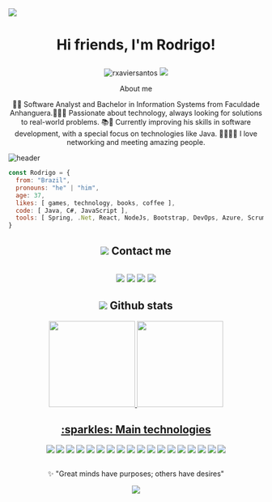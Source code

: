 <img src="https://capsule-render.vercel.app/api?type=waving&color=F0DB4F&height=120&section=header&text=%20&fontSize=90" />

<h1 align="center">
  Hi friends, I'm Rodrigo! <p align='center'>
</h1>
<p align='center'>
  <img src="https://komarev.com/ghpvc/?username=rxaviersantos&label=Profile%20views&color=F0DB4F&style=flat-square" alt="rxaviersantos"> <a href="#"><img src="https://badges.pufler.dev/visits/{rxaviersantos}/{rxaviersantos}"></a>
</p>


<p align="center">
About me
<p />

<p align="center">
  👋🏽 Software Analyst and Bachelor in Information Systems from Faculdade Anhanguera.👨🏽‍💻 Passionate about technology, always looking for solutions to real-world problems. 📚🌟 Currently improving his skills in software development, with a special focus on technologies like Java. 🫱🏼‍🫲🏽 I love networking and meeting amazing people.
  
<p />
  
![header](https://capsule-render.vercel.app/api?type=rect&color=gradient&height=1)

```javascript
const Rodrigo = {
  from: "Brazil",
  pronouns: "he" | "him",
  age: 37,
  likes: [ games, technology, books, coffee ],
  code: [ Java, C#, JavaScript ],
  tools: [ Spring, .Net, React, NodeJs, Bootstrap, DevOps, Azure, Scrum ],
}

``` 


<h2 align="center">
<img src="https://img.icons8.com/office/40/000000/new-contact.png"/> Contact me 
<h2 />  


<p align="center">   
  <a href="mailto:rodrigomxsantos@gmail.com" target="_blank"><img src="https://img.shields.io/badge/-Email-0D1117?style=for-the-badge&logo=gmail&logoColor=F0DB4F"></a>
  <a href="https://www.linkedin.com/in/rxaviersantos" target="_blank"><img src="https://img.shields.io/badge/-LinkedIn-0D1117?style=for-the-badge&logo=linkedin&logoColor=F0DB4F"></a> 
  <a href="https://www.instagram.com/rodrigoxaviersantos_" target="_blank"><img src="https://img.shields.io/badge/-Instagram-0D1117?style=for-the-badge&logo=instagram&logoColor=F0DB4F"></a>
  <a href="https://twitter.com/rxaviersantos/" target="_blank"><img src="https://img.shields.io/badge/Twitter-0D1117?style=for-the-badge&logo=twitter&logoColor=F0DB4F"></a>
</p>


  
<h2 align="center"><img src="https://img.icons8.com/external-anggara-filled-outline-anggara-putra/48/null/external-loss-business-and-finance-anggara-filled-outline-anggara-putra.png"/> Github stats</h2>
  
<div align="center">
  <a href="https://github.com/rxaviersantos">
  <img height="170em" src="https://github-readme-stats.vercel.app/api?username=rxaviersantos&show_icons=true&theme=react&hide_border=true&bg_color=0D1117&title_color=F0DB4F&icon_color=F0DB4F"/>
  <img height="170em" src="https://github-readme-stats.vercel.app/api/top-langs/?username=rxaviersantos&layout=compact&theme=react&hide_border=true&bg_color=0D1117&title_color=F0DB4F&icon_color=F0DB4F"/>
</div>


<h2 align="center"> :sparkles: Main technologies</h2>

<p align="center">
  <a href="#"><img src="https://img.shields.io/badge/Java-0D1117.svg?style=flat-square-badge&logo=openjdk&logoColor=F0DB4F"></a>
  <a href="#"><img src="https://img.shields.io/badge/c%23-0D1117?style=flat-square&logo=csharp&logoColor=F0DB4F"></a>
  <a href="#"><img src="https://img.shields.io/badge/-JavaScript-0D1117?style=flat-square&logo=javascript&logoColor=F0DB4F"></a>
  <a href="#"><img src="https://img.shields.io/badge/Node.js-0D1117?style=flat-square&logo=nodedotjs&logoColor=F0DB4F"></a>
  <a href="#"><img src="https://img.shields.io/badge/.NET-0D1117?style=for-the-badg&logo=dotnet&logoColor=F0DB4F"></a>
  <a href="#"><img src="https://img.shields.io/badge/-React-0D1117?style=flat-square&logo=react&logoColor=F0DB4F"></a>
  <a href="#"><img src="https://img.shields.io/badge/bootstrap-0D1117?logo=bootstrap&logoColor=F0DB4F" /></a>
  <a href="#"><img src="https://img.shields.io/badge/docker-0D1117?style=flat-square&logo=docker&logoColor=F0DB4F"></a>
  <a href="#"><img src="https://img.shields.io/badge/DevOps-0D1117?style=flat-square&logo=azuredevops&logoColor=F0DB4F"></a>
  <a href="#"><img src="https://img.shields.io/badge/Microsoft%20Azure-0D1117?style=flat-square&logo=microsoft-azure&logoColor=F0DB4F"></a>
  <a href="#"><img src="https://img.shields.io/badge/Scrum%20Alliance-0D1117.svg?style=flat-square&logo=Scrum-Alliance&logoColor=F0DB4F"></a> 
  <a href="#"><img src="https://img.shields.io/badge/Bash%20-%230D1117.svg?style=flat-square&logo=gnu-bash&logoColor=F0DB4F"></a> 
  <a href="#"><img src="https://img.shields.io/badge/-Git-0D1117?style=flat-square&logo=git&logoColor=F0DB4F"></a> 
  <a href="#"><img src="https://img.shields.io/badge/-GitHub-0D1117?style=flat-square&logo=github&logoColor=F0DB4F"></a>
  <a href="#"><img src="https://img.shields.io/badge/-MySQL-0D1117?style=flat-square&logo=mysql&logoColor=F0DB4F"></a>
  <a href="#"><img src="https://img.shields.io/badge/-mongodb-0D1117?style=flat-square&logo=mongodb&logoColor=F0DB4F"></a>
  <a href="#"><img src="https://img.shields.io/badge/-PostgreSQL-0D1117?style=flat-square&logo=postgresql&logoColor=F0DB4F"></a>
  <a href="#"><img src="https://img.shields.io/badge/SQL%20Server-0D1117?style=flat-square&logo=microsoft%20sql%20server&logoColor=F0DB4F"></a>
  
</p>
  
## 

<p align="center">
 ✨ "Great minds have purposes; others have desires"
 
<p />
<p align="center">
  <img src="https://capsule-render.vercel.app/api?type=waving&color=F0DB4F&height=80&section=footer"/>
</p>



  

<!---

Atualizações 
```
         ▬▬▬▬.◙.▬▬▬▬
           ▂▄▄▓▄▄▂                                                        ╫►►        ▁▁ ▓
        ◢◤ █▀▀████▄▄▄▄▄▄▄◢◤            ● ● ● ▄▄▄▄▄▄▄████▮                ╫       █████████
      █  Innovation      █▀▀▀▀╬            ▂▃▄▅████▀▀▀████▅▄            ╫    ▟██⍁██⍁██⍁███▙
      ◥█████████◤                       ▄█████     Technology █████▄       ▜████      Programming  ████▛
        ══╩════╩══                         ◥⊙▲⊙▲⊙▲⊙▲⊙▲⊙▲⊙▲⊙▲⊙▲◤         ▜███████████████████▛╬
       ░░░░░░░░░░░░░░░░░░░░░░░░░░░░░░░░░░░░░░░░░░░░░░░░░░░░░░░░░░░░░░░░░░░░░░░░░░░░░░░░░░░░░░░░░░░
```

<a href="#">
    <img src="https://github.com/rxaviersantos/rxaviersantos/assets/85380530/9e903539-a575-4bc9-8f7e-9748ac2b6aba" alt="example badge" style="vertical-align:top margin:6px 4px">
  </a>

<p align="left"> <a href="https://github.com/ryo-ma/github-profile-trophy"><img src="https://github-profile-trophy.vercel.app/?username=rxaviersantos" alt="rxaviersantos" /></a> </p>  

https://github-profile-trophy.vercel.app/?username=rxaviersantos-ma&theme=alduin

 [![trophy](https://github-profile-trophy.vercel.app/?username=rxaviersantos&theme=onedark)](https://github.com/rxaviersantos/github-profile-trophy)


rodrigoxsantos/rodrigoxsantos is a ✨ special ✨ repository because its `README.md` (this file) appears on your GitHub profile.
You can click the Preview link to take a look at your changes.
--->
<!---
  <p align='center'>
  <a href="#"><img src="https://badges.pufler.dev/visits/{rxaviersantos}/{rxaviersantos}"></a> 
</p>
---->
<!--
**rxaviersantos/rxaviersantos** is a ✨ _special_ ✨ repository because its `README.md` (this file) appears on your GitHub profile.

#

<div align="center">
  
[![trophy](https://github-profile-trophy.vercel.app/?username=rxaviersantos&theme=chalk&column=5&row=3&no-frame=true)](https://github.com/rxaviersantos/github-profile-trophy)

</div>

[![Ashutosh's github activity graph](https://github-readme-activity-graph.vercel.app/graph?username=rxaviersantos&bg_color=424242&color=ffffff&line=f0db4f&point=403d3d&area=true&hide_border=true)](https://github.com/ashutosh00710/github-readme-activity-graph)



<p align="center">
🧔🏾‍♂️Personal stuff
<p />


<p align="center">

       👨🏾‍💻 I am currently studying Javascript. 
      
       🛠 Currently I have worked with Azure DevOps, C#, ASP.Net, Javascript, HTML/CSS, Git e SQL. 
   
       🧵 I love exploring new piles of technology. 
   
       📰 Read whenever possible about technology. 
<p />
     
Here are some ideas to get you started:

-  🔭 I’m currently working on ...
- 🌱 I’m currently learning ...
- 👯 I’m looking to collaborate on ...
- 🤔 I’m looking for help with ...
- 💬 Ask me about ...
- 📫 How to reach me: ...
- 😄 Pronouns: ...
- ⚡ Fun fact: ...


Hi friends, I'm Rodrigo!
![header](https://capsule-render.vercel.app/api?type=rect&color=gradient&height=1)
- :mortar_board: College student
- 🌱 Learning Web full stack
- 🤔 Looking for open source to contribute
- :video_game: Making a game as a hobby

<!--
**This Dynamic Image's from -> [Capsule-Render](https://github.com/kyechan99/capsule-render) - Press F5!**
-->

<!--

![footer](https://capsule-render.vercel.app/api?type=wave&color=gradient&height=150&section=footer)
-->
